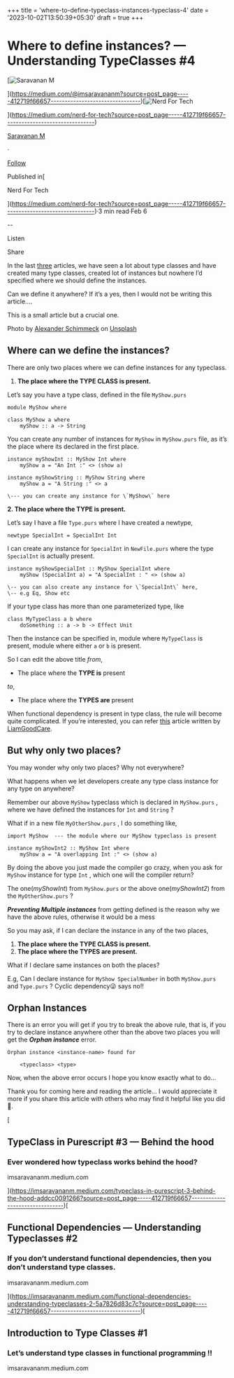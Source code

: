 +++
title = 'where-to-define-typeclass-instances-typeclass-4'
date = '2023-10-02T13:50:39+05:30'
draft = true 
+++

Where to define instances? — Understanding TypeClasses #4
=========================================================

[![Saravanan M](https://miro.medium.com/v2/resize:fill:88:88/1*fSLksJqmsL7E-IcsJXHrkw.jpeg)

](https://medium.com/@imsaravananm?source=post_page-----412719f66657--------------------------------)[![Nerd For Tech](https://miro.medium.com/v2/resize:fill:48:48/1*53-lvCPnPV4sTOmvcITDxw.png)

](https://medium.com/nerd-for-tech?source=post_page-----412719f66657--------------------------------)

[Saravanan M](https://medium.com/@imsaravananm?source=post_page-----412719f66657--------------------------------)

·

[Follow](https://medium.com/m/signin?actionUrl=https%3A%2F%2Fmedium.com%2F_%2Fsubscribe%2Fuser%2F31a87164ab1a&operation=register&redirect=https%3A%2F%2Fmedium.com%2Fnerd-for-tech%2Fwhere-to-define-typeclass-instances-typeclass-4-412719f66657&user=Saravanan+M&userId=31a87164ab1a&source=post_page-31a87164ab1a----412719f66657---------------------post_header-----------)

Published in[

Nerd For Tech

](https://medium.com/nerd-for-tech?source=post_page-----412719f66657--------------------------------)·3 min read·Feb 6

\--

Listen

Share

In the last [three](https://imsaravananm.medium.com/introduction-to-type-classes-1-2a7d3be0a70c) articles, we have seen a lot about type classes and have created many type classes, created lot of instances but nowhere I’d specified where we should define the instances.

Can we define it anywhere? If it’s a yes, then I would not be writing this article….

This is a small article but a crucial one.

Photo by [Alexander Schimmeck](https://unsplash.com/@alschim?utm_source=unsplash&utm_medium=referral&utm_content=creditCopyText) on [Unsplash](https://unsplash.com/photos/Aohf8gqa7Zc?utm_source=unsplash&utm_medium=referral&utm_content=creditCopyText)

Where can we define the instances?
----------------------------------

There are only two places where we can define instances for any typeclass.

1.  **The place where the TYPE CLASS is present.**

Let’s say you have a type class, defined in the file `MyShow.purs`

```
module MyShow where   
  
class MyShow a where   
    myShow :: a -> String
```

You can create any number of instances for `MyShow` in `MyShow.purs` file, as it’s the place where its declared in the first place.

```
instance myShowInt :: MyShow Int where  
    myShow a = "An Int :" <> (show a)  
  
instance myShowString :: MyShow String where  
    myShow a = "A String :" <> a  
  
\--- you can create any instance for \`MyShow\` here
```

**2\. The place where the TYPE is present.**

Let’s say I have a file `Type.purs` where I have created a newtype,

```
newtype SpecialInt = SpecialInt Int 
```

I can create any instance for `SpecialInt` in `NewFile.purs` where the type `SpecialInt` is actually present.

```
instance myShowSpecialInt :: MyShow SpecialInt where  
    myShow (SpecialInt a) = "A SpecialInt : " <> (show a)  
  
\-- you can also create any instance for \`SpecialInt\` here,  
\-- e.g Eq, Show etc
```

If your type class has more than one parameterized type, like

```
class MyTypeClass a b where   
    doSomething :: a -> b -> Effect Unit
```

Then the instance can be specified in, module where `MyTypeClass` is present, module where either `a` or `b` is present.

So I can edit the above title _from_,

*   The place where the **TYPE is** present

_to_,

*   The place where the **TYPES are** present

When functional dependency is present in type class, the rule will become quite complicated. If you’re interested, you can refer [this](https://liamgoodacre.github.io/purescript/type/class/instance/orphan/functional/dependencies/2017/01/22/purescript-orphan-instance-detection.html) article written by [LiamGoodCare](https://www.twitter.com/goodacre_liam).

But why only two places?
------------------------

You may wonder why only two places? Why not everywhere?

What happens when we let developers create any type class instance for any type on anywhere?

Remember our above `MyShow` typeclass which is declared in `MyShow.purs` , where we have defined the instances for `Int` and `String` ?

What if in a new file `MyOtherShow.purs` , I do something like,

```
import MyShow  --- the module where our MyShow typeclass is present  
  
instance myShowInt2 :: MyShow Int where  
    myShow a = "A overlapping Int :" <> (show a)
```

By doing the above you just made the compiler go crazy, when you ask for `MyShow` instance for type `Int` , which one will the compiler return?

The one(_myShowInt_) from `MyShow.purs` or the above one(_myShowInt2_) from the `MyOtherShow.purs` ?

**_Preventing Multiple instances_** from getting defined is the reason why we have the above rules, otherwise it would be a mess

So you may ask, if I can declare the instance in any of the two places,

1.  **The place where the TYPE CLASS is present.**
2.  **The place where the TYPES are present.**

What if I declare same instances on both the places?

E.g, Can I declare instance for `MyShow SpecialNumber` in both `MyShow.purs` and `Type.purs` ? Cyclic dependency😜 says no!!

Orphan Instances
----------------

There is an error you will get if you try to break the above rule, that is, if you try to declare instance anywhere other than the above two places you will get the **_Orphan instance_** error.

```
Orphan instance <instance-name> found for  
                     
    <typeclass> <type> 
```

Now, when the above error occurs I hope you know exactly what to do…

Thank you for coming here and reading the article… I would appreciate it more if you share this article with others who may find it helpful like you did🙌.

[

TypeClass in Purescript #3 — Behind the hood
--------------------------------------------

### Ever wondered how typeclass works behind the hood?

imsaravananm.medium.com

](https://imsaravananm.medium.com/typeclass-in-purescript-3-behind-the-hood-addcc0091266?source=post_page-----412719f66657--------------------------------)[

Functional Dependencies — Understanding Typeclasses #2
------------------------------------------------------

### If you don’t understand functional dependencies, then you don’t understand type classes.

imsaravananm.medium.com

](https://imsaravananm.medium.com/functional-dependencies-understanding-typeclasses-2-5a7826d83c7c?source=post_page-----412719f66657--------------------------------)[

Introduction to Type Classes #1
-------------------------------

### Let’s understand type classes in functional programming !!

imsaravananm.medium.com

